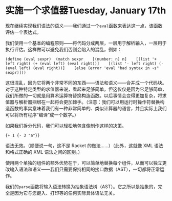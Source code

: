 # 实施一个求值器Tuesday, January 17th

现在继续实现我们语法的语义——我们通过一个`eval`函数来表达这一点，该函数评估一个表达式。

我们使用一个基本的编程原则——将代码分成两层，一层用于解析输入，一层用于执行评估。这样做可以避免我们否则会陷入的混乱，例如：

```
(define (eval sexpr)  (match sexpr    [(number: n) n]    [(list '+ left right) (+ (eval left) (eval right))]    [(list '- left right) (- (eval left) (eval right))]    [else (error 'eval "bad syntax in ~s" sexpr)]))
```

这很混乱，因为它将两个非常不同的东西——语法和语义——合并成一个代码块。对于这种特定类型的求值器来说，看起来足够简单，但这仅仅是因为它足够简单，我们所做的一切就是用算术运算符替换构造函数。以后事情会变得更加复杂，将求值器与解析器捆绑在一起将会更加棘手。（注意：我们可以用运行时操作符替换构造函数的事实意味着我们有一种非常简单的、类似计算器的语言，并且实际上我们可以将所有程序“编译”成一个数字。）

如果我们拆分代码，我们可以轻松地包含像制作这样的决策。

```
{+ 1 {- 3 "a"}}
```

语法无效。（顺便说一句，这不是 Racket 的做法……）（此外，这就像 XML 语法和格式正确的 XML 语法之间的区别。）

使用两个单独的组件的额外优势在于，可以简单地替换每个组件，从而可以独立更改输入语法和语义——我们只需要保持相同的接口数据（AST），一切都将正常运作。

我们的`parse`函数将输入语法转换为抽象语法树（AST）。它之所以是抽象的，完全是因为它与您键入、打印等的任何实际具体语法无关。

